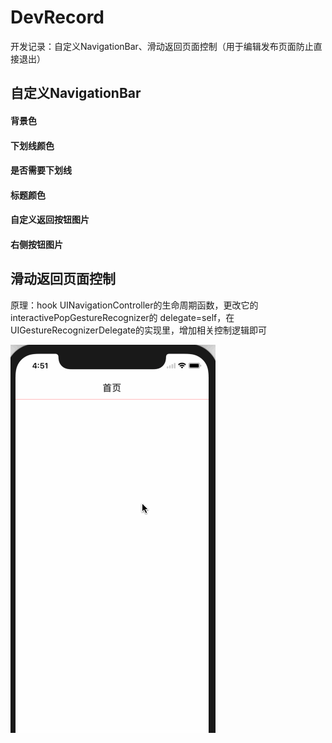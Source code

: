 # DevRecord
开发记录：自定义NavigationBar、滑动返回页面控制（用于编辑发布页面防止直接退出）

## 自定义NavigationBar
#### 背景色
#### 下划线颜色
#### 是否需要下划线
#### 标题颜色
#### 自定义返回按钮图片
#### 右侧按钮图片

## 滑动返回页面控制
原理：hook UINavigationController的生命周期函数，更改它的interactivePopGestureRecognizer的 delegate=self，在UIGestureRecognizerDelegate的实现里，增加相关控制逻辑即可

![演示](https://github.com/SupportURLHH/DevRecord/blob/master/%E6%BC%94%E7%A4%BA.gif?raw=true)
